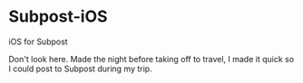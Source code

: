 Subpost-iOS
===========

iOS for Subpost

Don't look here. Made the night before taking off to travel, I made it quick so I could post to Subpost during my trip.

